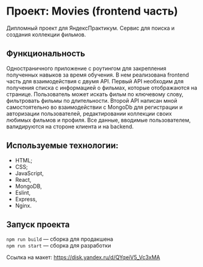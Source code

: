 # Проект: Movies (frontend часть)
Дипломный проект для ЯндексПрактикум. Сервис для поиска и создания коллекции фильмов.

## Функциональность
Одностраничного приложение с роутингом для закрепления полученных навыков за время обучения. 
В нем реализована frontend часть для взаимодействия с двумя API. 
Первый API необходим для получения списка с информацией о фильмах, которые отображаются на странице.
Пользователь может искать фильм по ключевому слову, фильтровать фильмы по длительности. 
Второй API написан мной самостоятельно во взаимодействии с MongoDb для регистрации и авторизации пользователей, редактировании коллекции своих любимых фильмов и профиля.
Все данные, вводимые пользователем, валидируются на стороне клиента и на backend.

## Используемые технологии:
- HTML;
- CSS;
- JavaScript,
- React,
- MongoDB,
- Eslint,
- Express,
- Nginx.

## Запуск проекта
`npm run build` — сборка для продакшена   
`npm run start` — сборка для разработки

Ссылка на макет: https://disk.yandex.ru/d/QYqeiV5_Vc3xMA
